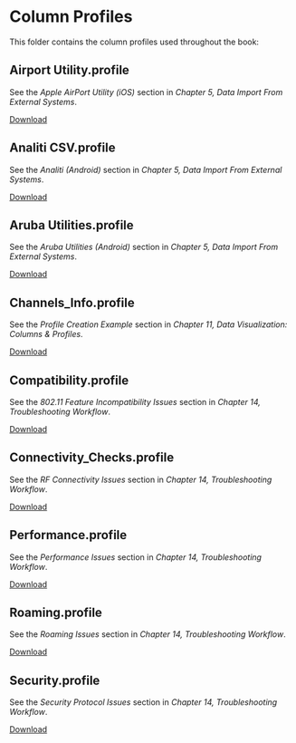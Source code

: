# Column Profiles

This folder contains the column profiles used throughout the book:

## Airport Utility.profile

See the _Apple AirPort Utility (iOS)_ section in _Chapter 5, Data Import From External Systems_.

[Download](https://github.com/wifinigel/WFEPro3DefinitiveUserGuide/raw/refs/heads/main/profiles/csv_exports/Airport%20Utility.profile)

## Analiti CSV.profile

See the _Analiti (Android)_ section in _Chapter 5, Data Import From External Systems_.

[Download](https://github.com/wifinigel/WFEPro3DefinitiveUserGuide/raw/refs/heads/main/profiles/csv_exports/Analiti%20CSV.profile)

## Aruba Utilities.profile

See the _Aruba Utilities (Android)_ section in _Chapter 5, Data Import From External Systems_.

[Download](https://github.com/wifinigel/WFEPro3DefinitiveUserGuide/raw/refs/heads/main/profiles/csv_exports/Aruba%20Utilities.profile)

## Channels_Info.profile

See the _Profile Creation Example_ section in _Chapter 11, Data Visualization: Columns & Profiles_.

[Download](https://github.com/wifinigel/WFEPro3DefinitiveUserGuide/raw/refs/heads/main/profiles/Channels_Info.profile)

## Compatibility.profile

See the _802.11 Feature Incompatibility Issues_ section in _Chapter 14, Troubleshooting Workflow_.

[Download](https://github.com/wifinigel/WFEPro3DefinitiveUserGuide/raw/refs/heads/main/profiles/Compatibility.profile)

## Connectivity_Checks.profile

See the _RF Connectivity Issues_ section in _Chapter 14, Troubleshooting Workflow_.

[Download](https://github.com/wifinigel/WFEPro3DefinitiveUserGuide/raw/refs/heads/main/profiles/Connectivity_Checks.profile)

## Performance.profile

See the _Performance Issues_ section in _Chapter 14, Troubleshooting Workflow_.

[Download](https://github.com/wifinigel/WFEPro3DefinitiveUserGuide/raw/refs/heads/main/profiles/Performance.profile)

## Roaming.profile

See the _Roaming Issues_ section in _Chapter 14, Troubleshooting Workflow_.

[Download](https://github.com/wifinigel/WFEPro3DefinitiveUserGuide/raw/refs/heads/main/profiles/Roaming.profile)

## Security.profile

See the _Security Protocol Issues_ section in _Chapter 14, Troubleshooting Workflow_.

[Download](https://github.com/wifinigel/WFEPro3DefinitiveUserGuide/raw/refs/heads/main/profiles/Security.profile)
